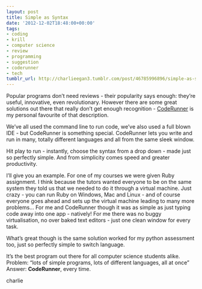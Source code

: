 ```yaml
---
layout: post
title: Simple as Syntax
date: '2012-12-02T18:48:00+00:00'
tags:
- coding
- krill
- computer science
- review
- programming
- suggestion
- coderunner
- tech
tumblr_url: http://charlieegan3.tumblr.com/post/46785996896/simple-as-syntax
---
```

Popular programs don’t need reviews - their popularity says enough: they’re useful, innovative, even revolutionary. However there are some great solutions out there that really don’t get enough recognition - [CodeRunner](http://krillapps.com/coderunner/) is my personal favourite of that description.

We’ve all used the command line to run code, we’ve also used a full blown IDE - but CodeRunner is something special. CodeRunner lets you write and run in many, totally different languages and all from the same sleek window.

Hit play to run - instantly, choose the syntax from a drop down - made just so perfectly simple. And from simplicity comes speed and greater productivity.

I’ll give you an example. For one of my courses we were given Ruby assignment. I think because the tutors wanted everyone to be on the same system they told us that we needed to do it through a virtual machine. Just crazy - you can run Ruby on Windows, Mac and Linux - and of course everyone goes ahead and sets up the virtual machine leading to many more problems… For me and CodeRunner though it was as simple as just typing code away into one app - natively! For me there was no buggy virtualisation, no over baked text editors - just one clean window for every task.

What’s great though is the same solution worked for my python assessment too, just so perfectly simple to switch language.

It’s the best program out there for all computer science students alike. Problem: “lots of simple programs, lots of different languages, all at once” Answer: **CodeRunner**, every time.

charlie
